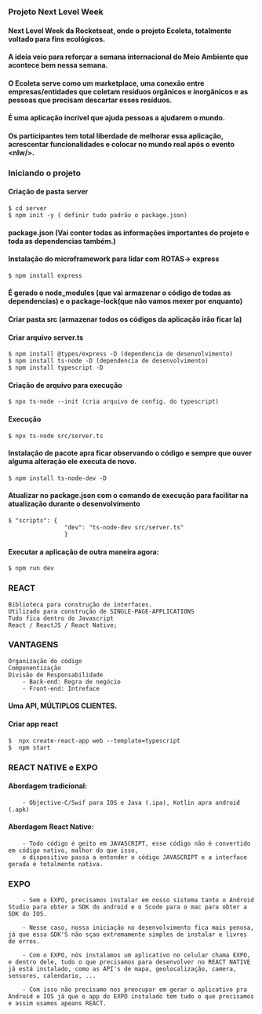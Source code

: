 ### Projeto Next Level Week 

####    Next Level Week da Rocketseat, onde o projeto Ecoleta, totalmente voltado para fins ecológicos.  

####    A ideia veio para reforçar a semana internacional do Meio Ambiente que acontece bem nessa semana. 

####    O Ecoleta serve como um marketplace, uma conexão entre empresas/entidades que coletam resíduos orgânicos e inorgânicos e as pessoas que precisam descartar esses resíduos.  

####    É uma aplicação incrível que ajuda pessoas a ajudarem o mundo. 

####    Os participantes tem total liberdade de melhorar essa aplicação, acrescentar funcionalidades e colocar no mundo real após o evento &lt;nlw/>.


### Iniciando o projeto

####    Criação de pasta server
    $ cd server
    $ npm init -y ( definir tudo padrão o package.json)   
    
####    package.json (Vai conter todas as informações importantes do projeto e toda as dependencias também.)

####    Instalação do microframework para lidar com ROTAS-> express
    $ npm install express

####    É gerado o node_modules (que vai armazenar o código de todas as dependencias) e o package-lock(que não vamos mexer por enquanto)

####    Criar pasta src (armazenar todos os códigos da aplicação irão ficar la)

####    Criar arquivo server.ts
    $ npm install @types/express -D (dependencia de desenvolvimento)
    $ npm install ts-node -D (dependencia de desenvolvimento)
    $ npm install typescript -D

####    Criação de arquivo para execução
    $ npx ts-node --init (cria arquivo de config. do typescript)

####    Execução
    $ npx ts-node src/server.ts

####    Instalação de pacote apra ficar observando o código e sempre que ouver alguma alteração ele executa de novo.
    $ npm install ts-node-dev -D

####    Atualizar no package.json com o comando de execução para facilitar na atualização durante o desenvolvimento
    $ "scripts": {
                    "dev": "ts-node-dev src/server.ts"
                    }
    
####    Executar a aplicação de outra maneira agora:
    $ npm run dev
    

### REACT
    Biblioteca para construção de interfaces.
    Utilizado para construção de SINGLE-PAGE-APPLICATIONS
    Tudo fica dentro do Javascript
    React / ReactJS / React Native;

###    VANTAGENS
    Organização do código
    Componentização
    Divisão de Responsabilidade
        - Back-end: Regra de negócio
        - Front-end: Intreface
           
####    Uma API, MÚLTIPLOS CLIENTES.

####    Criar app react
    $  npx create-react-app web --template=typescript
    $  npm start

###    REACT NATIVE e EXPO

####    Abordagem tradicional:
        - Objective-C/Swif para IOS e Java (.ipa), Kotlin apra android (.apk)
####    Abordagem React Native:
        - Todo código é geito em JAVASCRIPT, esse código não é convertido em código nativo, malhor do que isso,
        o dispositivo passa a entender o código JAVASCRIPT e a interface gerada é totalmente nativa.

###    EXPO
        - Sem o EXPO, precisamos instalar em nosso sistema tanto o Android Studio para obter a SDK do android e o Scode para o mac para obter a SDK do IOS.
        
        - Nesse caso, nossa iniciação no desenvolvimento fica mais penosa, já que essa SDK'S não sçao extremamente simples de instalar e livres de erros.

        - Com o EXPO, nós instalamos um aplicativo no celular chama EXPO, e dentro dele, tudo o que precisamos para desenvolver no REACT NATIVE já está instalado, como as API's de mapa, geolocalização, camera, sensores, calendario, ...

        - Com isso não precisamo nos preocupar em gerar o aplicativo pra Android e IOS já que o app do EXPO instalado tem tudo o que precisamos e assim usamos apeans REACT.

        




    
    
